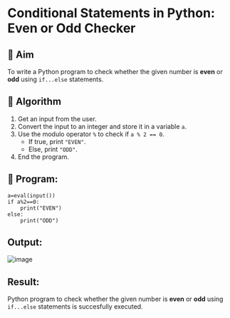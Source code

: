 # Conditional Statements in Python: Even or Odd Checker

## 🎯 Aim
To write a Python program to check whether the given number is **even** or **odd** using `if...else` statements.

## 🧠 Algorithm
1. Get an input from the user.
2. Convert the input to an integer and store it in a variable `a`.
3. Use the modulo operator `%` to check if `a % 2 == 0`.
   - If true, print `"EVEN"`.
   - Else, print `"ODD"`.
4. End the program.

## 🧾 Program:
```
a=eval(input())
if a%2==0:
    print("EVEN")
else:
    print("ODD")
```

## Output:
![image](https://github.com/user-attachments/assets/793036e0-e186-429f-b5d5-c4527e850d6c)


## Result:
 Python program to check whether the given number is **even** or **odd** using `if...else` statements is succesfully executed.

